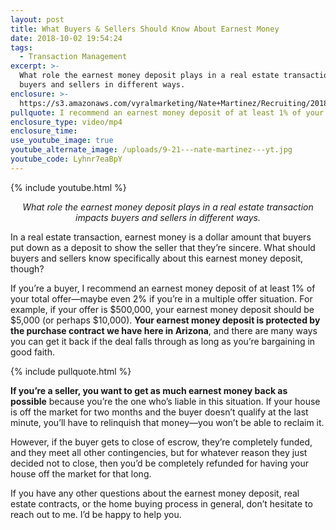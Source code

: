```yaml
---
layout: post
title: What Buyers & Sellers Should Know About Earnest Money
date: 2018-10-02 19:54:24
tags:
  - Transaction Management
excerpt: >-
  What role the earnest money deposit plays in a real estate transaction impacts
  buyers and sellers in different ways.
enclosure: >-
  https://s3.amazonaws.com/vyralmarketing/Nate+Martinez/Recruiting/2018/Valley+of+the+Sun+Real+Estate+Agent-+What+Buyers+%2526+Sellers+Should+Know+About+Earnest+Money.mp4
pullquote: I recommend an earnest money deposit of at least 1% of your total offer.
enclosure_type: video/mp4
enclosure_time:
use_youtube_image: true
youtube_alternate_image: /uploads/9-21---nate-martinez---yt.jpg
youtube_code: Lyhnr7eaBpY
---
```


{% include youtube.html %}

<p style="text-align: center;"><em>What role the earnest money deposit plays in a real estate transaction impacts buyers and sellers in different ways.</em></p>

In a real estate transaction, earnest money is a dollar amount that buyers put down as a deposit to show the seller that they’re sincere. What should buyers and sellers know specifically about this earnest money deposit, though?

If you’re a buyer, I recommend an earnest money deposit of at least 1% of your total offer—maybe even 2% if you’re in a multiple offer situation. For example, if your offer is $500,000, your earnest money deposit should be $5,000 (or perhaps $10,000). **Your earnest money deposit is protected by the purchase contract we have here in Arizona**, and there are many ways you can get it back if the deal falls through as long as you’re bargaining in good faith.

{% include pullquote.html %}

**If you’re a seller, you want to get as much earnest money back as possible** because you’re the one who’s liable in this situation. If your house is off the market for two months and the buyer doesn’t qualify at the last minute, you’ll have to relinquish that money—you won’t be able to reclaim it.

However, if the buyer gets to close of escrow, they’re completely funded, and they meet all other contingencies, but for whatever reason they just decided not to close, then you’d be completely refunded for having your house off the market for that long.

If you have any other questions about the earnest money deposit, real estate contracts, or the home buying process in general, don’t hesitate to reach out to me. I’d be happy to help you.